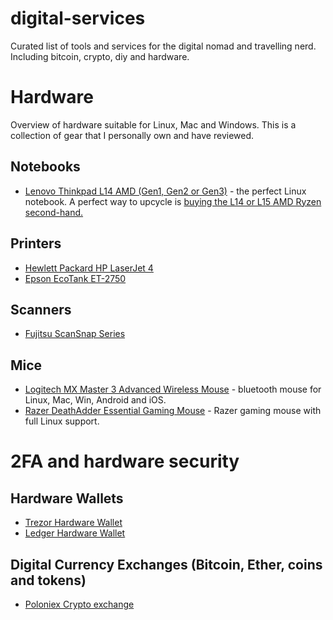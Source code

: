 # digital-services
Curated list of tools and services for the digital nomad and travelling nerd. Including bitcoin, crypto, diy and hardware.

# Hardware
Overview of hardware suitable for Linux, Mac and Windows. This is a collection of gear that I personally own and have reviewed.


## Notebooks

* [Lenovo Thinkpad L14 AMD (Gen1, Gen2 or Gen3)](https://amzn.to/3LVQxoC) - the perfect Linux notebook. A perfect way to upcycle is [buying the L14 or L15 AMD Ryzen second-hand.](https://ebay.us/LMXg1S)

## Printers
* [Hewlett Packard HP LaserJet 4](https://ebay.us/6eOpcz)
* [Epson EcoTank ET-2750](https://ebay.us/rGc0bg)

## Scanners
* [Fujitsu ScanSnap Series](https://ebay.us/VssEue)

## Mice
* [Logitech MX Master 3 Advanced Wireless Mouse](https://amzn.to/3unwsBU) - bluetooth mouse for Linux, Mac, Win, Android and iOS.
* [Razer DeathAdder Essential Gaming Mouse](https://amzn.to/3up5RV8) - Razer gaming mouse with full Linux support.

# 2FA and hardware security

## Hardware Wallets

* [Trezor Hardware Wallet](https://shop.trezor.io/product/trezor-one-black?offer_id=35&aff_id=6069)
* [Ledger Hardware Wallet](https://shop.ledger.com?r=eb1e)

## Digital Currency Exchanges (Bitcoin, Ether, coins and tokens)

* [Poloniex Crypto exchange](https://poloniex.com/signup?c=Z8MM6FB6)

